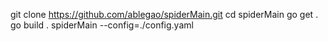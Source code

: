 
git clone https://github.com/ablegao/spiderMain.git
cd spiderMain
go get . 
go build . 
spiderMain --config=./config.yaml
